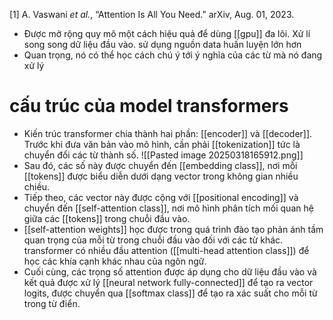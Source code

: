 [1] A. Vaswani _et al._, “Attention Is All You Need.” arXiv, Aug. 01, 2023.
- Được mở rộng quy mô một cách hiệu quả để dùng [[gpu]] đa lõi. Xử lí song song dữ liệu đầu vào. sử dụng nguồn data huấn luyện lớn hơn
- Quan trọng, nó có thể học cách chú ý tới ý nghĩa của các từ mà nó đang xử lý
# cấu trúc của model transformers
- Kiến trúc transformer chia thành hai phần: [[encoder]] và [[decoder]]. Trước khi đưa văn bản vào mô hình, cần phải [[tokenization]] tức là chuyển đổi các từ thành số. 
			![[Pasted image 20250318165912.png]]
- Sau đó, các số này được chuyển đến [[embedding class]], nơi mỗi [[tokens]] được biểu diễn dưới dạng vector trong không gian nhiều chiều. 
- Tiếp theo, các vector này được cộng với [[positional encoding]] và chuyển đến [[self-attention class]], nơi mô hình phân tích mối quan hệ giữa các [[tokens]] trong chuỗi đầu vào.
- [[self-attention weights]] học được trong quá trình đào tạo phản ánh tầm quan trọng của mỗi từ trong chuỗi đầu vào đối với các từ khác. transformer có nhiều đầu attention ([[multi-head attention class]]) để học các khía cạnh khác nhau của ngôn ngữ. 
- Cuối cùng, các trọng số attention được áp dụng cho dữ liệu đầu vào và kết quả được xử lý [[neural network fully-connected]] để tạo ra vector logits, được chuyển qua [[softmax class]] để tạo ra xác suất cho mỗi từ trong từ điển.